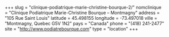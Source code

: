 +++
slug = "clinique-podiatrique-marie-christine-bourque-2/"
nomclinique = "Clinique Podiatrique Marie-Christine Bourque – Montmagny"
address = "105 Rue Saint Louis"
latitude = 45.498155
longitude = -73.497018
ville = "Montmagny, Quebec G5V 1N2"
pays = "Canada"
phone = "(418) 241-2477"
site = "http://www.podiatrebourque.com"
type = "location"
+++